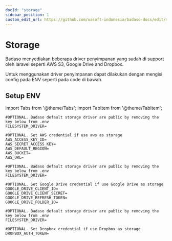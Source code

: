 ```yaml
---
docId: "storage"
sidebar_position: 1
custom_edit_url: https://github.com/uasoft-indonesia/badaso-docs/edit/main/i18n/id/docusaurus-plugin-content-docs/current/core-concept/storage.md
---
```


# Storage

Badaso menyediakan beberapa driver penyimpanan yang sudah di support oleh laravel seperti AWS S3, Google Drive and Dropbox.

Untuk menggunakan driver penyimpanan dapat dilakukan dengan mengisi config pada ENV seperti pada code di bawah.

## Setup ENV

import Tabs from '@theme/Tabs';
import TabItem from '@theme/TabItem';

<Tabs>
  <TabItem value="aws" label="AWS" default>

    #OPTIONAL. Badaso default storage driver are public by removing the key below from .env
    FILESYSTEM_DRIVER=

    #OPTIONAL. Set AWS credential if use aws as storage
    AWS_ACCESS_KEY_ID=
    AWS_SECRET_ACCESS_KEY=
    AWS_DEFAULT_REGION=
    AWS_BUCKET=
    AWS_URL=

  </TabItem>
  <TabItem value="google" label="Google">

    #OPTIONAL. Badaso default storage driver are public by removing the key below from .env
    FILESYSTEM_DRIVER=

    #OPTIONAL. Set Google Drive credential if use Google Drive as storage
    GOOGLE_DRIVE_CLIENT_ID=
    GOOGLE_DRIVE_CLIENT_SECRET=
    GOOGLE_DRIVE_REFRESH_TOKEN=
    GOOGLE_DRIVE_FOLDER_ID=

  </TabItem>
  <TabItem value="dropbox" label="Dropbox">

    #OPTIONAL. Badaso default storage driver are public by removing the key below from .env
    FILESYSTEM_DRIVER=

    #OPTIONAL. Set Dropbox credential if use Dropbox as storage
    DROPBOX_AUTH_TOKEN=

  </TabItem>
</Tabs>
